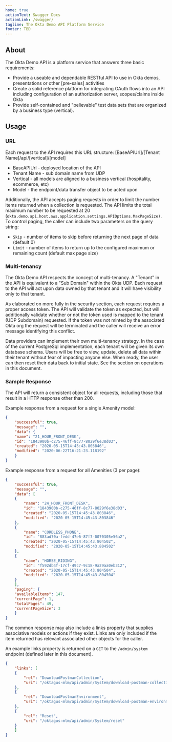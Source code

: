 ```yaml
---
home: true
actionText: Swagger Docs
actionLink: /swagger/
tagline: The Okta Demo API Platform Service
footer: TBD
---
```


## About

The Okta Demo API is a platform service that answers three basic requirements:

* Provide a useable and dependable RESTful API to use in Okta demos, presentations or other [pre-sales] activities
* Create a solid reference platform for integrating OAuth flows into an API including configuration of an authorization server, scopes/claims inside Okta
* Provide self-contained and "believable" test data sets that are organized by a business type (vertical).

## Usage
### URL
Each request to the API requires this URL structure:
[BaseAPIUrl]/[Tenant Name]/api/[vertical]/[model]
* BaseAPIUrl - deployed location of the API
* Tenant Name - sub domain name from UDP
* Vertical - all models are aligned to a business vertical (hospitality, ecommerce, etc)
* Model - the endpoint/data transfer object to be acted upon

Additionally, the API accepts paging requests in order to limit the number items returned when a collection is requested.  The API limits the total maximum number to be requested at 20 (`okta.demo.api.host.aws.application.settings.APIOptions.MaxPageSize)`.  To control paging, the caller can include two parameters on the query string:
* `Skip` - number of items to skip before returning the next page of data (default 0)
* `Limit` - number of items to return up to the configured maximum or remaining count (default max page size)
### Multi-tenancy
The Okta Demo API respects the concept of multi-tenancy.   A "Tenant" in the API is equivalent to a "Sub Domain" within the Okta UDP.   Each request to the API will act upon data owned by that tenant and it will have visibility only to that tenant.   

As elaborated on more fully in the security section, each request requires a proper access token.   The API will validate the token as expected, but will additionally validate whether or not the token used is mapped to the tenant (UDP Subdomain) requested.   If the token was not minted by the associated Okta org the request will be terminated and the caller will receive an error message identifying this conflict.

Data providers can implement their own multi-tenancy strategy.   In the case of the current PostgreSql implementation, each tenant will be given its own database schema.   Users will be free to view, update, delete all data within their tenant without fear of impacting anyone else.   When ready, the user can then reset their data back to initial state.  See the section on operations in this document.

### Sample Response
The API will return a consistent object for all requests, including those that result in a HTTP response other than 200.

Example response from a request for a single Amenity model:
```json
{
    "successful": true,
    "message": "",
    "data": {
    "name": "21_HOUR_FRONT_DESK",
    "id": "1843900b-c275-46ff-8c77-8029f6e38d03",
    "created": "2020-05-15T14:45:43.803846",
    "modified": "2020-06-22T16:21:23.118192"
    }
}
```
Example response from a request for all Amenities (3 per page):
```json
{
    "successful": true,
    "message": "",
    "data": [
    {
        "name": "24_HOUR_FRONT_DESK",
        "id": "1843900b-c275-46ff-8c77-8029f6e38d03",
        "created": "2020-05-15T14:45:43.803846",
        "modified": "2020-05-15T14:45:43.803846"
    },
    {
        "name": "CORDLESS_PHONE",
        "id": "883ad70a-fedd-47e6-87f7-0070305e56a2",
        "created": "2020-05-15T14:45:43.804502",
        "modified": "2020-05-15T14:45:43.804502"
    },
    {
        "name": "HORSE_RIDING",
        "id": "f592db4f-17cf-49c7-9c18-9a29aa0eb312",
        "created": "2020-05-15T14:45:43.804504",
        "modified": "2020-05-15T14:45:43.804504"
    }
    ],
    "paging": {
    "availableItems": 147,
    "currentPage": 1,
    "totalPages": 49,
    "currentPageSize": 3
    }
}
```

The common response may also include a links property that supplies associative models or actions if they exist. Links are only included if the item returned has relevant associated other objects for the caller.

An example links property is returned on a `GET` to the `/admin/system` endpoint (defined later in this document).
```json
{
    "links": [
    {
        "rel": "DownloadPostmanCollection",
        "uri": "/oktagus-mlm/api/admin/System/download-postman-collection"
    },
    {
        "rel": "DownloadPostmanEnvironment",
        "uri": "/oktagus-mlm/api/admin/System/download-postman-environment"
    },
    {
        "rel": "Reset",
        "uri": "/oktagus-mlm/api/admin/System/reset"
    }
    ]
}
```

